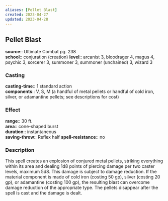 ```yaml
---
aliases: [Pellet Blast]
created: 2023-04-27
updated: 2023-04-28
---
```


## Pellet Blast

**source**:: Ultimate Combat pg. 238  
**school**:: conjuration (creation)
**level**:: arcanist 3, bloodrager 4, magus 4, psychic 3, sorcerer 3, summoner 3, summoner (unchained) 3, wizard 3

### Casting

**casting-time**:: 1 standard action  
**components**:: V, S, M (a handful of metal pellets or handful of cold iron, silver, or adamantine pellets; see descriptions for cost)

### Effect

**range**:: 30 ft.  
**area**:: cone-shaped burst  
**duration**:: instantaneous  
**saving-throw**:: Reflex half
**spell-resistance**:: no

### Description

This spell creates an explosion of conjured metal pellets, striking everything within its area and dealing 1d8 points of piercing damage per two caster levels, maximum 5d8. This damage is subject to damage reduction. If the material component is made of cold iron (costing 50 gp), silver (costing 20 gp), or adamantine (costing 100 gp), the resulting blast can overcome damage reduction of the appropriate type. The pellets disappear after the spell is cast and the damage is dealt.
